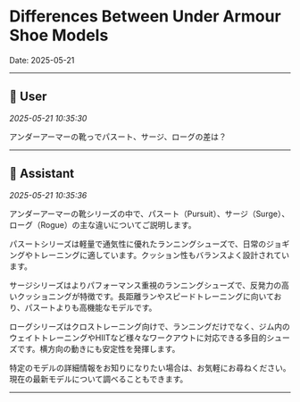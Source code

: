 # Differences Between Under Armour Shoe Models

Date: 2025-05-21

---

## 👤 User
*2025-05-21 10:35:30*

アンダーアーマーの靴っでパスート、サージ、ローグの差は？

---

## 🤖 Assistant
*2025-05-21 10:35:36*

アンダーアーマーの靴シリーズの中で、パスート（Pursuit）、サージ（Surge）、ローグ（Rogue）の主な違いについてご説明します。

パスートシリーズは軽量で通気性に優れたランニングシューズで、日常のジョギングやトレーニングに適しています。クッション性もバランスよく設計されています。

サージシリーズはよりパフォーマンス重視のランニングシューズで、反発力の高いクッショニングが特徴です。長距離ランやスピードトレーニングに向いており、パスートよりも高機能なモデルです。

ローグシリーズはクロストレーニング向けで、ランニングだけでなく、ジム内のウェイトトレーニングやHIITなど様々なワークアウトに対応できる多目的シューズです。横方向の動きにも安定性を発揮します。

特定のモデルの詳細情報をお知りになりたい場合は、お気軽にお尋ねください。現在の最新モデルについて調べることもできます。

---
